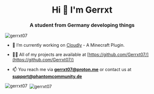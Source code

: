 <h1 align="center">Hi 👋 I'm Gerrxt</h1>
<h3 align="center">A student from Germany developing things</h3>

<p align="left"> <img src="https://komarev.com/ghpvc/?username=gerrxt07&label=Profile%20views&color=0e75b6&style=flat" alt="gerrxt07" /> </p>

- 🔭 I’m currently working on [Cloudly](https://github.com/becloudly/cloudlymc) - A Minecraft Plugin.

- 👨‍💻 All of my projects are available at [https://github.com/Gerrxt07/](https://github.com/Gerrxt07/)

- 📫 You reach me via **gerrxt07@proton.me** or contact us at **support@phantomcommunity.de**

<p><img align="left" src="https://github-readme-stats.vercel.app/api/top-langs?username=gerrxt07&show_icons=true&locale=en&layout=compact&theme=transparent" alt="gerrxt07" /></p>

<p>&nbsp;<img align="center" src="https://github-readme-stats.vercel.app/api?username=gerrxt07&show_icons=true&locale=en&layout=donut&theme=transparent" alt="gerrxt07" /></p>
